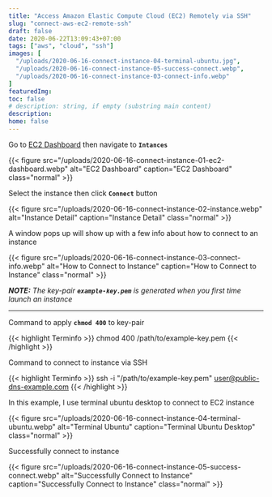 ```yaml
---
title: "Access Amazon Elastic Compute Cloud (EC2) Remotely via SSH"
slug: "connect-aws-ec2-remote-ssh"
draft: false
date: 2020-06-22T13:09:43+07:00
tags: ["aws", "cloud", "ssh"]
images: [
  "/uploads/2020-06-16-connect-instance-04-terminal-ubuntu.jpg",
  "/uploads/2020-06-16-connect-instance-05-success-connect.webp",
  "/uploads/2020-06-16-connect-instance-03-connect-info.webp"
]
featuredImg:
toc: false
# description: string, if empty (substring main content)
description:
home: false
---
```

Go to [EC2 Dashboard](https://console.aws.amazon.com/ec2/v2 "AWS EC2 Dashboard") then navigate to <code>**Intances**</code>

{{< figure
src="/uploads/2020-06-16-connect-instance-01-ec2-dashboard.webp"
alt="EC2 Dashboard"
caption="EC2 Dashboard"
class="normal" >}}

Select the instance then click <code>**Connect**</code> button

{{< figure
src="/uploads/2020-06-16-connect-instance-02-instance.webp"
alt="Instance Detail"
caption="Instance Detail"
class="normal" >}}

A window pops up will show up with a few info about how to connect to an instance 

{{< figure
src="/uploads/2020-06-16-connect-instance-03-connect-info.webp"
alt="How to Connect to Instance"
caption="How to Connect to Instance"
class="normal" >}}

*<strong>NOTE:</strong> The key-pair <code><strong>example-key.pem</strong></code> is generated when you first time launch an instance*

---
Command to apply <code>**chmod 400**</code> to key-pair

{{< highlight Terminfo >}}
chmod 400 /path/to/example-key.pem
{{< /highlight >}}

Command to connect to instance via SSH

{{< highlight Terminfo >}}
ssh -i "/path/to/example-key.pem" user@public-dns-example.com
{{< /highlight >}}

In this example, I use terminal ubuntu desktop to connect to EC2 instance

{{< figure
src="/uploads/2020-06-16-connect-instance-04-terminal-ubuntu.webp"
alt="Terminal Ubuntu"
caption="Terminal Ubuntu Desktop"
class="normal" >}}

Successfully connect to instance

{{< figure
src="/uploads/2020-06-16-connect-instance-05-success-connect.webp"
alt="Successfully Connect to Instance"
caption="Successfully Connect to Instance"
class="normal" >}}
